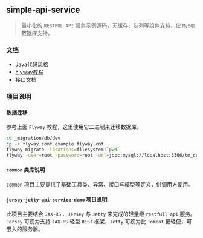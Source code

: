 simple-api-service
-----

>   最小化的 `RESTFUL API` 服务示例源码，无缓存、队列等组件支持，仅 `MySQL` 数据库支持。 


### 文档

- [Java代码风格](_docs/CodeStyle.md)
- [Flyway教程](_docs/Flyway.md)
- [接口文档](_docs/api.md)

### 项目说明

#### 数据迁移

参考上面 `Flyway` 教程，这里使用它二进制来迁移数据库。

```bash
cd _migration/db/dev
cp -r flyway.conf.example flyway.cnf
flyway migrate -locations=filesystem:`pwd`
flyway -user=root -password=root -url=jdbc:mysql://localhost:3306/tm_demo_dev -locations=filesystem:`pwd` migrate
```

#### `common` 类库说明

`common` 项目主要提供了基础工具类、异常、接口与模型等定义，供调用方使用。

#### `jersey-jetty-api-service-demo` 项目说明

此项目主要结合 `JAX-RS` 、`Jersey` 与 `Jetty` 来完成的轻量级 `restfull api` 服务。`Jersey` 可视为支持 `JAX-RS` 轻型 `REST` 框架，`Jetty` 可视为比 `Tomcat` 更轻便，可嵌入的服务器。